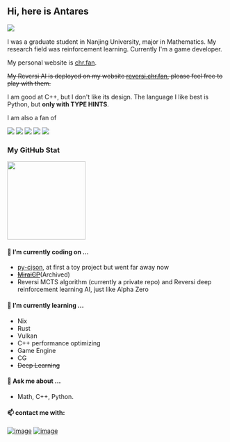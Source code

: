 ## Hi, here is Antares

<a href="https://visitor-badge.glitch.me"><img align='left' src="https://visitor-badge.glitch.me/badge?page_id=Antares0982.Antares0982"/></a><br> 

I was a graduate student in Nanjing University, major in Mathematics. My research field was reinforcement learning. Currently I'm a game developer.

My personal website is [chr.fan](https://chr.fan/).

~~My Reversi AI is deployed on my website [reversi.chr.fan](http://reversi.chr.fan), please feel free to play with them.~~

I am good at C++, but I don't like its design. The language I like best is Python, but **only with TYPE HINTS**.

I am also a fan of

![](https://img.shields.io/badge/NixOS-5277C3?style=for-the-badge&logo=NixOS&logoColor=white)   ![](https://img.shields.io/badge/Arch_Linux-1793D1?style=for-the-badge&logo=arch-linux&logoColor=white)   ![](https://img.shields.io/badge/unreal%20engine-0E1128?style=for-the-badge&logo=unrealengine)  ![](https://img.shields.io/badge/raspberrypi-A22846?style=for-the-badge&logo=raspberrypi&logoColor=white)  ![](https://img.shields.io/badge/Steam-000000?style=for-the-badge&logo=steam&logoColor=white)

### My GitHub Stat

<a href="https://github.com/anuraghazra/github-readme-stats"><img height="180" src="https://github-readme-stats.vercel.app/api?username=Antares0982&show_icons=true&count_private=True&bg_color=30,e96443,904e95&title_color=fff&text_color=fff"/></a>

#### 🔭 I’m currently coding on ...

* [py-cjson](https://github.com/0ph1uch1/pycjson), at first a toy project but went far away now
* ~~[MiraiCP](https://github.com/Nambers/MiraiCP)~~(Archived)
* Reversi MCTS algorithm (currently a private repo) and Reversi deep reinforcement learning AI, just like Alpha Zero

#### 🌱 I’m currently learning ...

- Nix
- Rust
- Vulkan
- C++ performance optimizing
- Game Engine
- CG
- ~~Deep Learning~~

#### 💬 Ask me about ...

* Math, C++, Python.

#### 📫 contact me with:

 [![image](https://img.shields.io/badge/Telegram-2CA5E0?style=for-the-badge&logo=telegram&logoColor=white)](https://t.me/AntaresChr)  [![image](https://img.shields.io/badge/Gmail-D14836?style=for-the-badge&logo=gmail&logoColor=white)](mailto:Antares0982@gmail.com?subject=[GitHub])

